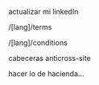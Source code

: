 actualizar mi linkedIn

/[lang]/terms

/[lang]/conditions

cabeceras anticross-site

hacer lo de hacienda...